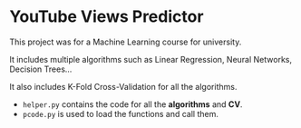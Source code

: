# YouTube Views Predictor

This project was for a Machine Learning course for university.

It includes multiple algorithms such as Linear Regression, Neural Networks, Decision Trees...

It also includes K-Fold Cross-Validation for all the algorithms.

- `helper.py` contains the code for all the **algorithms** and **CV**.
- `pcode.py` is used to load the functions and call them.